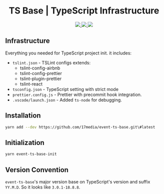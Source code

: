 <h1 align="center">
  TS Base | TypeScript Infrastructure
</h1>
<p align="center">
  <a href="https://github.com/17media/event-ts-base/releases">
    <img src="https://flat.badgen.net/github/release/17media/event-ts-base" />
  </a>
  <a href="https://circleci.com/gh/17media/event-ts-base" alt="Build Status">
    <img src="https://flat.badgen.net/circleci/github/17media/event-ts-base/master" />
  </a>
  <a href="https://codecov.io/gh/17media/event-ts-base" alt="Coverage">
    <img src="https://flat.badgen.net/codecov/c/github/17media/event-ts-base" />
  </a>
</p>

## Infrastructure

Everything you needed for TypeScript project init. it includes:

- `tslint.json` - TSLint configs extends:
  - tslint-config-airbnb
  - tslint-config-prettier
  - tslint-plugin-prettier
  - tslint-react
- `tsconfig.json` - TypeScript setting with strict mode
- `prettier.config.js` - Prettier with precommit hook integration.
- `.vscode/launch.json` - Added `ts-node` for debugging.

## Installation

```sh
yarn add --dev https://github.com/17media/event-ts-base.git\#latest
```

## Initialization

```sh
yarn event-ts-base-init
```

## Version Convention

`event-ts-base`'s major version base on TypeScript's version and suffix `YY.M.D`. So it looks like `3.0.1-18.8.8`.
